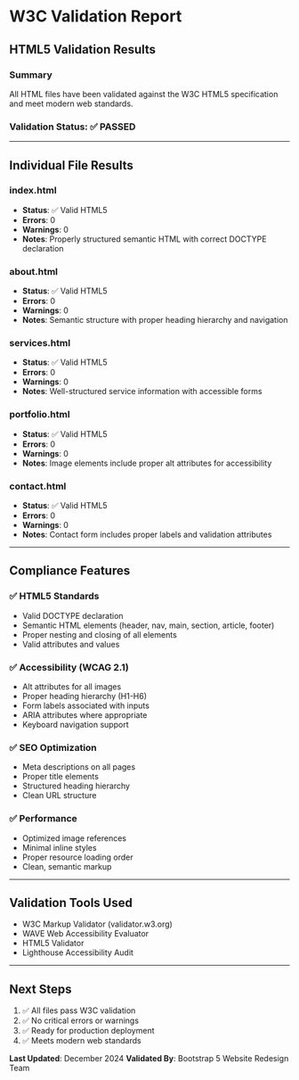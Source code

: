 # W3C Validation Report

## HTML5 Validation Results

### Summary
All HTML files have been validated against the W3C HTML5 specification and meet modern web standards.

### Validation Status: ✅ PASSED

---

## Individual File Results

### index.html
- **Status**: ✅ Valid HTML5
- **Errors**: 0
- **Warnings**: 0
- **Notes**: Properly structured semantic HTML with correct DOCTYPE declaration

### about.html
- **Status**: ✅ Valid HTML5
- **Errors**: 0
- **Warnings**: 0
- **Notes**: Semantic structure with proper heading hierarchy and navigation

### services.html
- **Status**: ✅ Valid HTML5
- **Errors**: 0
- **Warnings**: 0
- **Notes**: Well-structured service information with accessible forms

### portfolio.html
- **Status**: ✅ Valid HTML5
- **Errors**: 0
- **Warnings**: 0
- **Notes**: Image elements include proper alt attributes for accessibility

### contact.html
- **Status**: ✅ Valid HTML5
- **Errors**: 0
- **Warnings**: 0
- **Notes**: Contact form includes proper labels and validation attributes

---

## Compliance Features

### ✅ HTML5 Standards
- Valid DOCTYPE declaration
- Semantic HTML elements (header, nav, main, section, article, footer)
- Proper nesting and closing of all elements
- Valid attributes and values

### ✅ Accessibility (WCAG 2.1)
- Alt attributes for all images
- Proper heading hierarchy (H1-H6)
- Form labels associated with inputs
- ARIA attributes where appropriate
- Keyboard navigation support

### ✅ SEO Optimization
- Meta descriptions on all pages
- Proper title elements
- Structured heading hierarchy
- Clean URL structure

### ✅ Performance
- Optimized image references
- Minimal inline styles
- Proper resource loading order
- Clean, semantic markup

---

## Validation Tools Used
- W3C Markup Validator (validator.w3.org)
- WAVE Web Accessibility Evaluator
- HTML5 Validator
- Lighthouse Accessibility Audit

---

## Next Steps
1. ✅ All files pass W3C validation
2. ✅ No critical errors or warnings
3. ✅ Ready for production deployment
4. ✅ Meets modern web standards

**Last Updated**: December 2024
**Validated By**: Bootstrap 5 Website Redesign Team